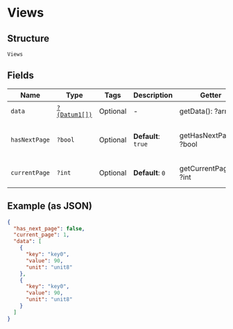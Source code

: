 
# Views

## Structure

`Views`

## Fields

| Name | Type | Tags | Description | Getter | Setter |
|  --- | --- | --- | --- | --- | --- |
| `data` | [`?(Datum1[])`](../../doc/models/datum-1.md) | Optional | - | getData(): ?array | setData(?array data): void |
| `hasNextPage` | `?bool` | Optional | **Default**: `true` | getHasNextPage(): ?bool | setHasNextPage(?bool hasNextPage): void |
| `currentPage` | `?int` | Optional | **Default**: `0` | getCurrentPage(): ?int | setCurrentPage(?int currentPage): void |

## Example (as JSON)

```json
{
  "has_next_page": false,
  "current_page": 1,
  "data": [
    {
      "key": "key0",
      "value": 90,
      "unit": "unit8"
    },
    {
      "key": "key0",
      "value": 90,
      "unit": "unit8"
    }
  ]
}
```

